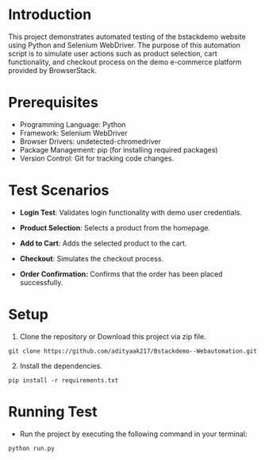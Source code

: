 # Introduction
This project demonstrates automated testing of the bstackdemo website using Python and Selenium WebDriver. The purpose of this automation script is to simulate user actions such as product selection, cart functionality, and checkout process on the demo e-commerce platform provided by BrowserStack.

# Prerequisites
- Programming Language: Python
- Framework: Selenium WebDriver
- Browser Drivers: undetected-chromedriver
- Package Management: pip (for installing required packages)
- Version Control: Git for tracking code changes.

# Test Scenarios

- **Login Test**: Validates login functionality with demo user credentials.

- **Product Selection**: Selects a product from the homepage.

-  **Add to Cart**: Adds the selected product to the cart.

- **Checkout**: Simulates the checkout process.

- **Order Confirmation:** Confirms that the order has been placed successfully.

# Setup
1. Clone the repository or Download this project via zip file.
```
git clone https://github.com/adityaak217/Bstackdemo--Webautomation.git

```  
2. Install the dependencies.
```
pip install -r requirements.txt
```

# Running Test
- Run the project by executing the following command in your terminal:
```
python run.py
```
